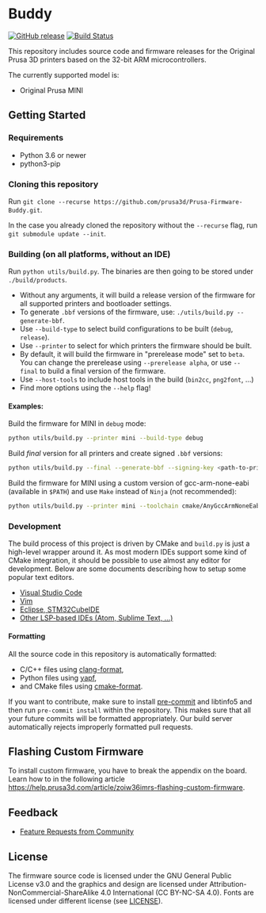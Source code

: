 # Buddy
[![GitHub release](https://img.shields.io/github/release/prusa3d/Prusa-Firmware-Buddy.svg)](https://github.com/prusa3d/Prusa-Firmware-Buddy/releases)
[![Build Status](https://holly.prusa3d.com/buildStatus/icon?job=Prusa-Firmware-Buddy%2FMultibranch%2Fmaster)](https://holly.prusa3d.com/job/Prusa-Firmware-Buddy/job/Multibranch/job/master/)

This repository includes source code and firmware releases for the Original Prusa 3D printers based on the 32-bit ARM microcontrollers.

The currently supported model is:
- Original Prusa MINI

## Getting Started

### Requirements

- Python 3.6 or newer
- python3-pip

### Cloning this repository

Run `git clone --recurse https://github.com/prusa3d/Prusa-Firmware-Buddy.git`.

In the case you already cloned the repository without the `--recurse` flag, run `git submodule update --init`.

### Building (on all platforms, without an IDE)

Run `python utils/build.py`. The binaries are then going to be stored under `./build/products`.

- Without any arguments, it will build a release version of the firmware for all supported printers and bootloader settings.
- To generate `.bbf` versions of the firmware, use: `./utils/build.py --generate-bbf`.
- Use `--build-type` to select build configurations to be built (`debug`, `release`).
- Use `--printer` to select for which printers the firmware should be built.
- By default, it will build the firmware in "prerelease mode" set to `beta`. You can change the prerelease using `--prerelease alpha`, or use `--final` to build a final version of the firmware.
- Use `--host-tools` to include host tools in the build (`bin2cc`, `png2font`, ...)
- Find more options using the `--help` flag!

#### Examples:

Build the firmware for MINI in `debug` mode:

```bash
python utils/build.py --printer mini --build-type debug
```

Build _final_ version for all printers and create signed `.bbf` versions:

```bash
python utils/build.py --final --generate-bbf --signing-key <path-to-private-key>
```

Build the firmware for MINI using a custom version of gcc-arm-none-eabi (available in `$PATH`) and use `Make` instead of `Ninja` (not recommended):

```bash
python utils/build.py --printer mini --toolchain cmake/AnyGccArmNoneEabi.cmake --generator 'Unix Makefiles'
```

### Development

The build process of this project is driven by CMake and `build.py` is just a high-level wrapper around it. As most modern IDEs support some kind of CMake integration, it should be possible to use almost any editor for development. Below are some documents describing how to setup some popular text editors.

- [Visual Studio Code](doc/editor/vscode.md)
- [Vim](doc/editor/vim.md)
- [Eclipse, STM32CubeIDE](doc/editor/stm32cubeide.md)
- [Other LSP-based IDEs (Atom, Sublime Text, ...)](doc/editor/lsp-based-ides.md)

#### Formatting

All the source code in this repository is automatically formatted:

- C/C++ files using [clang-format](https://clang.llvm.org/docs/ClangFormat.html),
- Python files using [yapf](https://github.com/google/yapf),
- and CMake files using [cmake-format](https://github.com/cheshirekow/cmake_format).

If you want to contribute, make sure to install [pre-commit](https://pre-commit.com) and libtinfo5 and then run `pre-commit install` within the repository. This makes sure that all your future commits will be formatted appropriately. Our build server automatically rejects improperly formatted pull requests.

## Flashing Custom Firmware

To install custom firmware, you have to break the appendix on the board. Learn how to in the following article https://help.prusa3d.com/article/zoiw36imrs-flashing-custom-firmware.

## Feedback

- [Feature Requests from Community](https://github.com/prusa3d/Prusa-Firmware-Buddy/labels/feature%20request) 

## License

The firmware source code is licensed under the GNU General Public License v3.0 and the graphics and design are licensed under Attribution-NonCommercial-ShareAlike 4.0 International (CC BY-NC-SA 4.0). Fonts are licensed under different license (see [LICENSE](LICENSE.md)).
